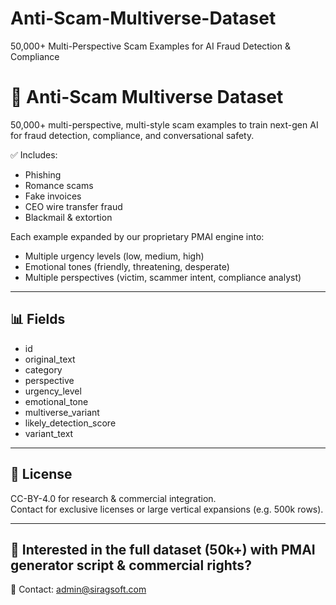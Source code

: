 # Anti-Scam-Multiverse-Dataset
50,000+ Multi-Perspective Scam Examples for AI Fraud Detection &amp; Compliance
# 🚀 Anti-Scam Multiverse Dataset

50,000+ multi-perspective, multi-style scam examples to train next-gen AI for fraud detection, compliance, and conversational safety.

✅ Includes:
- Phishing
- Romance scams
- Fake invoices
- CEO wire transfer fraud
- Blackmail & extortion

Each example expanded by our proprietary PMAI engine into:
- Multiple urgency levels (low, medium, high)
- Emotional tones (friendly, threatening, desperate)
- Multiple perspectives (victim, scammer intent, compliance analyst)

---

## 📊 Fields
- id
- original_text
- category
- perspective
- urgency_level
- emotional_tone
- multiverse_variant
- likely_detection_score
- variant_text

---

## 💼 License
CC-BY-4.0 for research & commercial integration.  
Contact for exclusive licenses or large vertical expansions (e.g. 500k rows).

---

## 🚀 Interested in the **full dataset (50k+)** with PMAI generator script & commercial rights?
📩 Contact: admin@siragsoft.com
